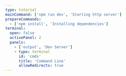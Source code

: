 ```yaml
---
type: tutorial
mainCommand: ['npm run dev', 'Starting http server']
prepareCommands:
  - ['npm install', 'Installing dependencies']
terminal:
  open: false
  activePanel: 2
  panels:
    - ['output', 'Dev Server']
    - type: terminal
      id: 'cmds'
      title: 'Command Line'
      allowRedirects: true
---
```

